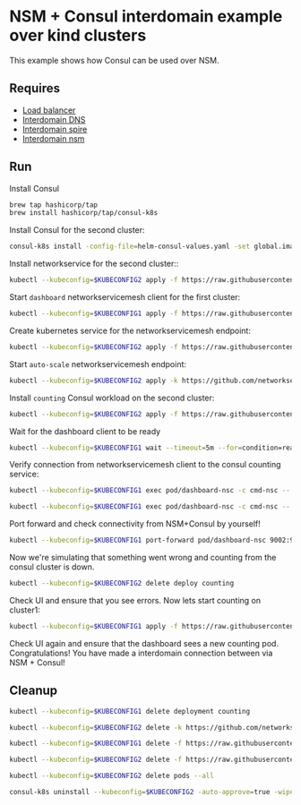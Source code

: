 # NSM + Consul interdomain example over kind clusters

This example shows how Consul can be used over NSM. 


## Requires

- [Load balancer](../loadbalancer)
- [Interdomain DNS](../dns)
- [Interdomain spire](../spire)
- [Interdomain nsm](../nsm)


## Run

Install Consul
```bash
brew tap hashicorp/tap
brew install hashicorp/tap/consul-k8s
```

Install Consul for the second cluster:
```bash
consul-k8s install -config-file=helm-consul-values.yaml -set global.image=hashicorp/consul:1.12.0 -auto-approve --kubeconfig=$KUBECONFIG2
```

Install networkservice for the second cluster::
```bash
kubectl --kubeconfig=$KUBECONFIG2 apply -f https://raw.githubusercontent.com/networkservicemesh/deployments-k8s/fd0361fc1ac8b523fbc4fe0acdab302b29de520c/examples/interdomain/nsm_consul/networkservice.yaml
```

Start `dashboard` networkservicemesh client for the first cluster:

```bash
kubectl --kubeconfig=$KUBECONFIG1 apply -f https://raw.githubusercontent.com/networkservicemesh/deployments-k8s/fd0361fc1ac8b523fbc4fe0acdab302b29de520c/examples/interdomain/nsm_consul/client/dashboard.yaml
```

Create kubernetes service for the networkservicemesh endpoint:
```bash
kubectl --kubeconfig=$KUBECONFIG2 apply -f https://raw.githubusercontent.com/networkservicemesh/deployments-k8s/fd0361fc1ac8b523fbc4fe0acdab302b29de520c/examples/interdomain/nsm_consul/service.yaml
```

Start `auto-scale` networkservicemesh endpoint:
```bash
kubectl --kubeconfig=$KUBECONFIG2 apply -k https://github.com/networkservicemesh/deployments-k8s/examples/interdomain/nsm_consul/nse-auto-scale?ref=fd0361fc1ac8b523fbc4fe0acdab302b29de520c
```

Install `counting` Consul workload on the second cluster:
```bash
kubectl --kubeconfig=$KUBECONFIG2 apply -f https://raw.githubusercontent.com/networkservicemesh/deployments-k8s/fd0361fc1ac8b523fbc4fe0acdab302b29de520c/examples/interdomain/nsm_consul/server/counting.yaml
```

Wait for the dashboard client to be ready
```bash
kubectl --kubeconfig=$KUBECONFIG1 wait --timeout=5m --for=condition=ready pod -l app=dashboard-nsc
```

Verify connection from networkservicemesh client to the consul counting service:
```bash
kubectl --kubeconfig=$KUBECONFIG1 exec pod/dashboard-nsc -c cmd-nsc -- apk add curl
```
```bash
kubectl --kubeconfig=$KUBECONFIG1 exec pod/dashboard-nsc -c cmd-nsc -- curl counting:9001 
```

Port forward and check connectivity from NSM+Consul by yourself!
```bash
kubectl --kubeconfig=$KUBECONFIG1 port-forward pod/dashboard-nsc 9002:9002 &
```
Now we're simulating that something went wrong and counting from the consul cluster is down.
```bash
kubectl --kubeconfig=$KUBECONFIG2 delete deploy counting
```
Check UI and ensure that you see errors.
Now lets start counting on cluster1:
```bash
kubectl --kubeconfig=$KUBECONFIG1 apply -f https://raw.githubusercontent.com/networkservicemesh/deployments-k8s/fd0361fc1ac8b523fbc4fe0acdab302b29de520c/examples/interdomain/nsm_consul/server/counting_nsm.yaml
```
Check UI again and ensure that the dashboard sees a new counting pod. 
Congratulations! You have made a interdomain connection between via NSM + Consul!


## Cleanup


```bash
kubectl --kubeconfig=$KUBECONFIG1 delete deployment counting
```
```bash
kubectl --kubeconfig=$KUBECONFIG2 delete -k https://github.com/networkservicemesh/deployments-k8s/examples/interdomain/nsm_consul/nse-auto-scale?ref=fd0361fc1ac8b523fbc4fe0acdab302b29de520c
```
```bash
kubectl --kubeconfig=$KUBECONFIG1 delete -f https://raw.githubusercontent.com/networkservicemesh/deployments-k8s/fd0361fc1ac8b523fbc4fe0acdab302b29de520c/examples/interdomain/nsm_consul/client/dashboard.yaml
```
```bash
kubectl --kubeconfig=$KUBECONFIG2 delete -f https://raw.githubusercontent.com/networkservicemesh/deployments-k8s/fd0361fc1ac8b523fbc4fe0acdab302b29de520c/examples/interdomain/nsm_consul/networkservice.yaml
```
```bash
kubectl --kubeconfig=$KUBECONFIG2 delete pods --all
```
```bash
consul-k8s uninstall --kubeconfig=$KUBECONFIG2 -auto-approve=true -wipe-data=true
```
